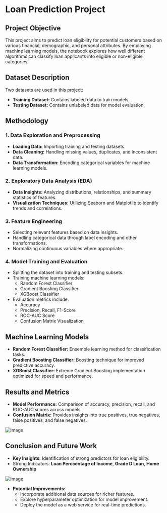 # Loan Prediction Project

## Project Objective
This project aims to predict loan eligibility for potential customers based on various financial, demographic, and personal attributes. By employing machine learning models, the notebook explores how well different algorithms can classify loan applicants into eligible or non-eligible categories.

## Dataset Description
Two datasets are used in this project:
- **Training Dataset:** Contains labeled data to train models.
- **Testing Dataset:** Contains unlabeled data for model evaluation.

## Methodology
### 1. Data Exploration and Preprocessing
- **Loading Data:** Importing training and testing datasets.
- **Data Cleaning:** Handling missing values, duplicates, and inconsistent data.
- **Data Transformation:** Encoding categorical variables for machine learning models.

### 2. Exploratory Data Analysis (EDA)
- **Data Insights:** Analyzing distributions, relationships, and summary statistics of features.
- **Visualization Techniques:** Utilizing Seaborn and Matplotlib to identify trends and correlations.

### 3. Feature Engineering
- Selecting relevant features based on data insights.
- Handling categorical data through label encoding and other transformations.
- Normalizing continuous variables where appropriate.

### 4. Model Training and Evaluation
- Splitting the dataset into training and testing subsets.
- Training machine learning models:
  - Random Forest Classifier
  - Gradient Boosting Classifier
  - XGBoost Classifier
- Evaluation metrics include:
  - Accuracy
  - Precision, Recall, F1-Score
  - ROC-AUC Score
  - Confusion Matrix Visualization

## Machine Learning Models
- **Random Forest Classifier:** Ensemble learning method for classification tasks.
- **Gradient Boosting Classifier:** Boosting technique for improved predictive accuracy.
- **XGBoost Classifier:** Extreme Gradient Boosting implementation optimized for speed and performance.

## Results and Metrics
- **Model Performance:** Comparison of accuracy, precision, recall, and ROC-AUC scores across models.
- **Confusion Matrix:** Provides insights into true positives, true negatives, false positives, and false negatives.

![Image](https://github.com/user-attachments/assets/91edd08e-8527-421b-83c1-2cc37932cef1)

## Conclusion and Future Work
- **Key Insights:** Identification of strong predictors for loan eligibility.
- Strong Indicators: **Loan Perccentage of Income**, **Grade D Loan**, **Home Ownership**

![Image](https://github.com/user-attachments/assets/14968823-974b-4819-a090-108abfd93438)
  
- **Potential Improvements:**
  - Incorporate additional data sources for richer features.
  - Explore hyperparameter optimization for model improvement.
  - Deploy the model as a web service for real-time predictions.
